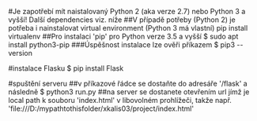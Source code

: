 #Je zapotřebí mít naistalovaný Python 2 (aka verze 2.7) nebo Python 3 a vyšší! Další dependencies viz. níže
##V případě potřeby (Python 2) je potřeba i nainstalovat virtual environment (Python 3 má vlastní)
pip install virtualenv
##Pro instalaci 'pip' pro Python verze 3.5 a vyšší
$ sudo apt install python3-pip
###Úspěšnost instalace lze ověři příkazem
$ pip3 --version

#instalace Flasku
$ pip install Flask

#spuštění serveru
##v příkazové řádce se dostaňte do adresáře '/flask' a následně
$ python3 run.py
##na server se dostanete otevřením url jímž je local path k souboru 'index.html' v libovolném prohlížeči, takže např.
'file:///D:/mypathtothisfolder/xkalis03/project/index.html'